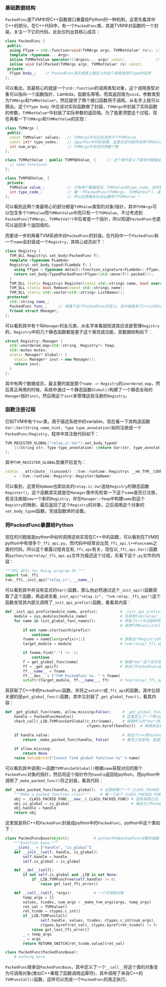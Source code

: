 ### 基础数据结构

`PackedFunc`是TVM中将C++函数接口暴露给Python的一种机制，这里先看其中C++的部分。在C++代码中，有一个`PackedFunc`类，其是TVM中对函数的一个封装，关注一下它的代码，此处仅列出其核心成员：

```C++
class PackedFunc {
 public:
  using FType = std::function<void(TVMArgs args, TVMRetValue* rv)>; // 一个C++11的调用类型，参数为TVMArgs和TVMRetValue*类型的对象
  template <typename... Args>
  inline TVMRetValue operator()(Args&&... args) const;          	// 这里应该是声明了两个调用PackedFunc的接口
  inline void CallPacked(TVMArgs args, TVMRetValue* rv) const;
 private:
  FType body_;    // PackedFunc其实就是上面定义的这个调用类型FType的实例
};
```

可以看出，其最核心的就是一个`std::function`的调用类型对象，这个调用类型对象可以指向一个函数指针，Lambda，函数名等等。而其返回值为`void`，参数类型为`TVMArgs`和`TVMRetValue*`，然后提供了两个接口函数用于调用。从名字上就可以猜出，这个`FType body_`中应该对实际函数做了封装，`TVMArgs`中封装了实际函数的参数，`TVMRetValue*`中封装了实际参数的返回值。为了能更清楚这个过程，现在再看一下`TVMArgs`和`TVMRetValue`的实现：

```C++
class TVMArgs {
 public:
  const TVMValue* values;   // TVMArgs中可以包含若干个TVMValue
  const int* type_codes;    // 从python中代码来看，这里应该代表传进来TVMValue的种类，比如int, float, NDArray, context, packedfunc等
  int num_args;             // TVMArgs中包含的参数个数
};

class TVMRetValue : public TVMPODValue_ {     // 这个类中定义了超多的赋值运算符
  // some functions
};

class TVMPODValue_ {
 private:
  TVMValue value_;			// 只有两个数据成员，TVMValue和type_code，这样看来其实和TVMArgs差不多了，只不过这里只有一个TVMValue而已
  int type_code_;          	// 看一下PackedFunc(TVMArgs, TVMRetVal*)，返回值本身就是个指针了
};                         	// 所以这里确实也没必要用个TVMValue *

```

可以看到这两个类最核心的部分都是`TVMValue`类型的对象/指针，其中`TVMArgs`可以包含多个`TVMValue`而`TVMRetValue`中而只有一个`TVMValue`，不过考虑到`PackedFunc(TVMArgs, TVMRetVal*)`中后者是一个指针，所以知道`PackedFunc`也是可以返回多个返回值的。

而更进一步的再看TVM系统中对`PackedFunc`的封装。在代码中一个`PackedFunc`和一个`name`会封装成一个`Registry`，其核心成员如下：

```C++
class Registry {
  TVM_DLL Registry& set_body(PackedFunc f);
  template <typename FLambda>
  Registry& set_body_typed(FLambda f) {
    using FType = typename detail::function_signature<FLambda>::FType;
    return set_body(TypedPackedFunc<FType>(std::move(f)).packed());
  }
  TVM_DLL static Registry& Register(const std::string& name, bool override = false);  
  TVM_DLL static bool Remove(const std::string& name);
  TVM_DLL static std::vector<std::string> ListNames();
 protected:             
  std::string name_;
  PackedFunc func_;     // 再看下这个PackedFunc的定义，其中就是用了C++11的function
  friend struct Manager;
};
```

可以看到其中有个叫`Manager`的友元类，从名字来看就知道其应该是管理`Registry`的，`Registry`中的几个静态函数都是基于这个类完成功能，其数据结构如下：

```C++
struct Registry::Manager {
  std::unordered_map<std::string, Registry*> fmap;
  std::mutex mutex;
  static Manager* Global() {
    static Manager* inst = new Manager();
    return inst;
  }
};
```

其中有两个数据成员，最主要的就是那个`name -> Registry`的`unordered_map`，然后真正再用的时候，系统中通过一个静态函数`Global()`构建了一个静态全局的`Manager`指针`inst`，然后用这个`inst`来管理这些注册的`Registry`。

### 函数注册过程

已知TVM中有个`Var`类，用于描述系统中的variable，现在看一下其构造函数`Var::Var(String name_hint, Type type_annotation)`如何注册成一个`PackedFunc/Registry`，程序中其注册代码如下：

```C++
TVM_REGISTER_GLOBAL("relay.ir.Var").set_body_typed(
    [](String str, Type type_annotation) {return Var(str, type_annotation);}
);
```

其中`TVM_REGISTER_GLOBAL`宏展开后变为：

```C++
static __attribute__((unused)) ::tvm::runtime::Registry& __mk_TVM__COUNTER__
    = ::tvm::runtime::Registry::Register(OpName)
```

可以看到，这里将`OpName`也即此处的`relay.ir.Var`送给`Registry`的静态函数`Register()`，这个函数其实就是在`Manager`类中先检查一下这个`name`是否已注册，若没注册就`new`一个新的`Registry`，并在`Manager::fmap`中构建`name`到这个`Registry`的映射，最后返回了这个`Registry`的对象，之后调用这个对象的`set_body_typed`函数，完成函数体的设置。

### 将PackedFunc暴露给Python

现在的问题就是python中如何调用这些实现在C++中的函数，可以看到在TVM的python中有很多个`_ffi_api.py`，而代码中经常会出现`_ffi_api.C++Funcname`之类的代码，所以这个暴露过程肯定和`_ffi_api`有关，现在以`_ffi_api.Var()`函数和`python/tvm/relay/_ffi_api.py`文件为描述这个过程，先看下这个`.py`文件的内容：

```python
"""FFI APIs for Relay program IR."""
import tvm._ffi
tvm._ffi._init_api("relay.ir", __name__) 
```

可以看到其中并没有显式的`Var()`函数，那么他必然通过这个`_init_api()`函数获取了这个函数，再追进去看`_init_api("relay.ir", "tvm.relay._ffi_api")`这个函数发现其内部又调用了`_init_api_prefix()`函数，看看其内容：

```python
def _init_api_prefix(module_name, prefix): 			# _init_api_prefix("tvm.relay._ffi_api", "relay.ir")
    module = sys.modules[module_name]               # 先获取tvm/relay/_ffi_api.py的handle
    for name in list_global_func_names():           # 获取了C++中注册的所有PackedFunc函数，看一下怎么获得的
        											# 调用TVMFuncListGlobalNames(int* out_size, const char*** out_array)实现的
        if not name.startswith(prefix):
            continue
        fname = name[len(prefix)+1:]                # 获取这个Registry的去除prefix后的名字，relay.ir.Var -> Var
        target_module = module                      # tvm/relay/_ffi_api.py的handle

        if fname.find(".") != -1:
            continue
        f = get_global_func(name)                   # 根据"Var"这个名字获取对应函数handle，然后封装成python PackedFunc对象的指针
        ff = _get_api(f)                            # 把这个PackedFunc设置为global的
        ff.__name__ = fname
        ff.__doc__ = ("TVM PackedFunc %s. " % fname)
        setattr(target_module, ff.__name__, ff)     # tvm/relay/_ffi_api中设置tvm.runtime.packed_func.PackedFunc对象的实例
```

其获取了C++中的`PackedFunc`函数，并将之`setattr`成`_ffi_api`的函数，其中比较关键的是`get_global_func()`函数，其中又封装了`_get_global_func()`，看其内容：

```python
def _get_global_func(name, allow_missing=False):     # _get_global_func("Var")
    handle = PackedFuncHandle()                      # 这里定义了一个默认的PackedFuncHandle, 这个handle其实就是一个void *
    check_call(_LIB.TVMFuncGetGlobal(c_str(name),    # 根据传入的"Var"找到其对应函数的handle，并赋值给上面定义的这个handle
                                     ctypes.byref(handle)))  # 再跳进去看这个C++函数 - /src/runtime/registry.cc:127  
                                                                            
    if handle.value:								 # 用这个c++的PackedFunc类型指针构建最终的函数handle，跳进去看一下
        return _make_packed_func(handle, False)      # 看完之后发现，其就是用c++的handle构造了一个python中PackedFunc的对象
                                                    
    if allow_missing:
        return None
    raise ValueError("Cannot find global function %s" % name)
```

可以看到其中调用`C++`函数`TVMFuncGetGlobal()`根据`name`获取对应的那个`PackedFunc`对象的指针，然后将这个指针作为`handle`返回给python，而python中调用了`_make_packed_func()`将之封装，看其代码：

```python
def _make_packed_func(handle, is_global):  # 这里新建了一个_CLASS_PACKED_FUNC的对象，然后把C++得到的handle赋值给了这个对象的handle成员
    """Make a packed function class"""     # 看一下这个_CLASS_PACKED_FUNC到底是个什么类
    obj = _CLASS_PACKED_FUNC.__new__(_CLASS_PACKED_FUNC) # 追根溯源之后，我们发现这个类其实是在tvm/runtime/packed_func.py中最后一行
    obj.is_global = is_global                            # 被设为了PackedFunc类，过去看看
    obj.handle = handle
    return obj
```

这里就是将C++的`PackedFunc`封装成python中的`PackedFunc`，python中这个类如下：

```python
class PackedFuncBase(object):       	# python中对packedfunc对象的抽象
    """Function base."""
    __slots__ = ["handle", "is_global"]
    def __init__(self, handle, is_global):
        self.handle = handle
        self.is_global = is_global

    def __del__(self):
        if not self.is_global and _LIB is not None:
            if _LIB.TVMFuncFree(self.handle) != 0:
                raise get_last_ffi_error()

    def __call__(self, *args):			# 一个可调用对象
        temp_args = []
        values, tcodes, num_args = _make_tvm_args(args, temp_args)
        ret_val = TVMValue()
        ret_tcode = ctypes.c_int()
        if _LIB.TVMFuncCall(
                self.handle, values, tcodes, ctypes.c_int(num_args),
                ctypes.byref(ret_val), ctypes.byref(ret_tcode)) != 0:
            raise get_last_ffi_error()
        _ = temp_args
        _ = args
        return RETURN_SWITCH[ret_tcode.value](ret_val)

class PackedFunc(PackedFuncBase):
    # nothing here
```

`PackedFunc`继承自`PackedFuncBase`，其中定义了一个`__call__`将这个类的对象变为可调用对象(类似C++重载了函数调用运算符)，其中调用了来自C++的`TVMFuncCall()`函数，这样可以完成一个`PackedFunc`的真正执行。



